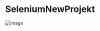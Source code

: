 ﻿# SeleniumNewProjekt
![image](https://github.com/pangeawelt/SeleniumNewProjekt/assets/72691811/db08228e-6253-4426-9fc9-fd9999eb6ee9)
